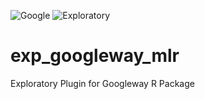 ![Google](https://upload.wikimedia.org/wikipedia/commons/thumb/2/2f/Google_2015_logo.svg/2000px-Google_2015_logo.svg)
![Exploratory](https://exploratory.io/media/logo_top.png)

# exp_googleway_mlr
Exploratory Plugin for Googleway R Package
